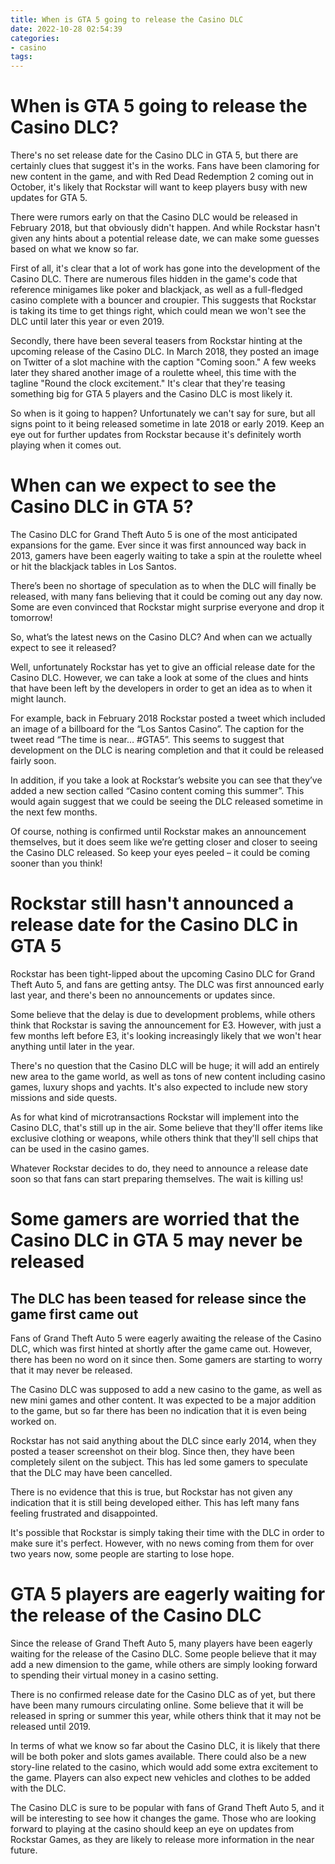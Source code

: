 ```yaml
---
title: When is GTA 5 going to release the Casino DLC
date: 2022-10-28 02:54:39
categories:
- casino
tags:
---
```



#  When is GTA 5 going to release the Casino DLC?

There's no set release date for the Casino DLC in GTA 5, but there are certainly clues that suggest it's in the works. Fans have been clamoring for new content in the game, and with Red Dead Redemption 2 coming out in October, it's likely that Rockstar will want to keep players busy with new updates for GTA 5.

There were rumors early on that the Casino DLC would be released in February 2018, but that obviously didn't happen. And while Rockstar hasn't given any hints about a potential release date, we can make some guesses based on what we know so far.

First of all, it's clear that a lot of work has gone into the development of the Casino DLC. There are numerous files hidden in the game's code that reference minigames like poker and blackjack, as well as a full-fledged casino complete with a bouncer and croupier. This suggests that Rockstar is taking its time to get things right, which could mean we won't see the DLC until later this year or even 2019.

Secondly, there have been several teasers from Rockstar hinting at the upcoming release of the Casino DLC. In March 2018, they posted an image on Twitter of a slot machine with the caption "Coming soon." A few weeks later they shared another image of a roulette wheel, this time with the tagline "Round the clock excitement." It's clear that they're teasing something big for GTA 5 players and the Casino DLC is most likely it.

So when is it going to happen? Unfortunately we can't say for sure, but all signs point to it being released sometime in late 2018 or early 2019. Keep an eye out for further updates from Rockstar because it's definitely worth playing when it comes out.

#  When can we expect to see the Casino DLC in GTA 5?

The Casino DLC for Grand Theft Auto 5 is one of the most anticipated expansions for the game. Ever since it was first announced way back in 2013, gamers have been eagerly waiting to take a spin at the roulette wheel or hit the blackjack tables in Los Santos.

There’s been no shortage of speculation as to when the DLC will finally be released, with many fans believing that it could be coming out any day now. Some are even convinced that Rockstar might surprise everyone and drop it tomorrow!

So, what’s the latest news on the Casino DLC? And when can we actually expect to see it released?

Well, unfortunately Rockstar has yet to give an official release date for the Casino DLC. However, we can take a look at some of the clues and hints that have been left by the developers in order to get an idea as to when it might launch.

For example, back in February 2018 Rockstar posted a tweet which included an image of a billboard for the “Los Santos Casino”. The caption for the tweet read “The time is near… #GTA5”. This seems to suggest that development on the DLC is nearing completion and that it could be released fairly soon.

In addition, if you take a look at Rockstar’s website you can see that they’ve added a new section called “Casino content coming this summer”. This would again suggest that we could be seeing the DLC released sometime in the next few months.

Of course, nothing is confirmed until Rockstar makes an announcement themselves, but it does seem like we’re getting closer and closer to seeing the Casino DLC released. So keep your eyes peeled – it could be coming sooner than you think!

#  Rockstar still hasn't announced a release date for the Casino DLC in GTA 5

Rockstar has been tight-lipped about the upcoming Casino DLC for Grand Theft Auto 5, and fans are getting antsy. The DLC was first announced early last year, and there's been no announcements or updates since.

Some believe that the delay is due to development problems, while others think that Rockstar is saving the announcement for E3. However, with just a few months left before E3, it's looking increasingly likely that we won't hear anything until later in the year.

There's no question that the Casino DLC will be huge; it will add an entirely new area to the game world, as well as tons of new content including casino games, luxury shops and yachts. It's also expected to include new story missions and side quests.

As for what kind of microtransactions Rockstar will implement into the Casino DLC, that's still up in the air. Some believe that they'll offer items like exclusive clothing or weapons, while others think that they'll sell chips that can be used in the casino games.

Whatever Rockstar decides to do, they need to announce a release date soon so that fans can start preparing themselves. The wait is killing us!

#  Some gamers are worried that the Casino DLC in GTA 5 may never be released

## The DLC has been teased for release since the game first came out

Fans of Grand Theft Auto 5 were eagerly awaiting the release of the Casino DLC, which was first hinted at shortly after the game came out. However, there has been no word on it since then. Some gamers are starting to worry that it may never be released.

The Casino DLC was supposed to add a new casino to the game, as well as new mini games and other content. It was expected to be a major addition to the game, but so far there has been no indication that it is even being worked on.

Rockstar has not said anything about the DLC since early 2014, when they posted a teaser screenshot on their blog. Since then, they have been completely silent on the subject. This has led some gamers to speculate that the DLC may have been cancelled.

There is no evidence that this is true, but Rockstar has not given any indication that it is still being developed either. This has left many fans feeling frustrated and disappointed.

It's possible that Rockstar is simply taking their time with the DLC in order to make sure it's perfect. However, with no news coming from them for over two years now, some people are starting to lose hope.

#  GTA 5 players are eagerly waiting for the release of the Casino DLC

Since the release of Grand Theft Auto 5, many players have been eagerly waiting for the release of the Casino DLC. Some people believe that it may add a new dimension to the game, while others are simply looking forward to spending their virtual money in a casino setting.

There is no confirmed release date for the Casino DLC as of yet, but there have been many rumours circulating online. Some believe that it will be released in spring or summer this year, while others think that it may not be released until 2019.

In terms of what we know so far about the Casino DLC, it is likely that there will be both poker and slots games available. There could also be a new story-line related to the casino, which would add some extra excitement to the game. Players can also expect new vehicles and clothes to be added with the DLC.

The Casino DLC is sure to be popular with fans of Grand Theft Auto 5, and it will be interesting to see how it changes the game. Those who are looking forward to playing at the casino should keep an eye on updates from Rockstar Games, as they are likely to release more information in the near future.
